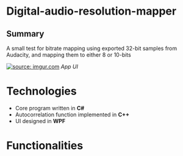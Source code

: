 # Digital-audio-resolution-mapper

## Summary 

 A small test for bitrate mapping using exported 32-bit samples from Audacity, and mapping them to either 8 or 10-bits

<a href="https://imgur.com/V8MoOaD"><img src="https://i.imgur.com/V8MoOaD.png" title="source: imgur.com" /></a>
*App UI*

# Technologies
- Core program written in **C#**
- Autocorrelation function implemented in **C++**
- UI designed in **WPF**

# Functionalities

<!--stackedit_data:
eyJoaXN0b3J5IjpbMjAzMjczMDcwNSwxMjAwNDkwMTY2XX0=
-->